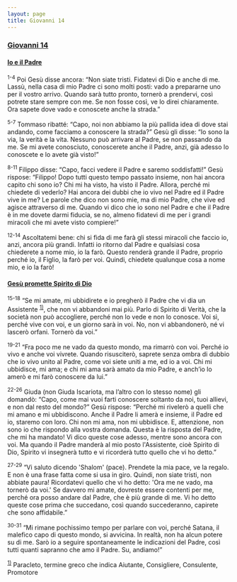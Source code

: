 ```yaml
---
layout: page
title: Giovanni 14
---
```


### <a href="" id="giovanni_14">Giovanni 14</a>

#### <a href="" id="io_e_il_padre">Io e il Padre</a>

<sup>1-4</sup> Poi Gesù disse ancora: “Non siate tristi. Fidatevi di Dio e anche di me. Lassù, nella casa di mio Padre ci sono molti posti: vado a prepararne uno per il vostro arrivo. Quando sarà tutto pronto, tornerò a prendervi, così potrete stare sempre con me. Se non fosse così, ve lo direi chiaramente. Ora sapete dove vado e conoscete anche la strada.”

<sup>5-7</sup> Tommaso ribatté: “Capo, noi non abbiamo la più pallida idea di dove stai andando, come facciamo a conoscere la strada?” Gesù gli disse: “Io sono la via, la verità e la vita. Nessuno può arrivare al Padre, se non passando da me. Se mi avete conosciuto, conoscerete anche il Padre, anzi, già adesso lo conoscete e lo avete già visto!”

<sup>8-11</sup> Filippo disse: “Capo, facci vedere il Padre e saremo soddisfatti!” Gesù rispose: “Filippo! Dopo tutti questo tempo passato insieme, non hai ancora capito chi sono io? Chi mi ha visto, ha visto il Padre. Allora, perché mi chiedete di vederlo? Hai ancora dei dubbi che io vivo nel Padre ed il Padre vive in me? Le parole che dico non sono mie, ma di mio Padre, che vive ed agisce attraverso di me. Quando vi dico che io sono nel Padre e che il Padre è in me dovete darmi fiducia, se no, almeno fidatevi di me per i grandi miracoli che mi avete visto compiere!”

<sup>12-14</sup> Ascoltatemi bene: chi si fida di me farà gli stessi miracoli che faccio io, anzi, ancora più grandi. Infatti io ritorno dal Padre e qualsiasi cosa chiederete a nome mio, io la farò. Questo renderà grande il Padre, proprio perché io, il Figlio, la farò per voi. Quindi, chiedete qualunque cosa a nome mio, e io la farò!

#### <a href="" id="gesu_promette_spirito_di_dio">Gesù promette Spirito di Dio</a>

<sup>15-18</sup> “Se mi amate, mi ubbidirete e io pregherò il Padre che vi dia un Assistente <sup><a href="#fn__1" id="fnt__1" class="fn_top">1)</a></sup>, che non vi abbandoni mai più. Parlo di Spirito di Verità, che la società non può accogliere, perché non lo vede e non lo conosce. Voi sì, perché vive con voi, e un giorno sarà in voi. No, non vi abbandonerò, né vi lascerò orfani. Tornerò da voi.”

<sup>19-21</sup> “Fra poco me ne vado da questo mondo, ma rimarrò con voi. Perché io vivo e anche voi vivrete. Quando risusciterò, saprete senza ombra di dubbio che io vivo unito al Padre, come voi siete uniti a me, ed io a voi. Chi mi ubbidisce, mi ama; e chi mi ama sarà amato da mio Padre, e anch’io lo amerò e mi farò conoscere da lui.”

<sup>22-26</sup> Giuda (non Giuda Iscariota, ma l’altro con lo stesso nome) gli domandò: “Capo, come mai vuoi farti conoscere soltanto da noi, tuoi allievi, e non dal resto del mondo?” Gesù rispose: “Perché mi rivelerò a quelli che mi amano e mi ubbidiscono. Anche il Padre li amerà e insieme, il Padre ed io, staremo con loro. Chi non mi ama, non mi ubbidisce. E, attenzione, non sono io che rispondo alla vostra domanda. Questa è la risposta del Padre, che mi ha mandato! Vi dico queste cose adesso, mentre sono ancora con voi. Ma quando il Padre manderà al mio posto l'Assistente, cioè Spirito di Dio, Spirito vi insegnerà tutto e vi ricorderà tutto quello che vi ho detto.”

<sup>27-29</sup> “Vi saluto dicendo 'Shalom' (pace). Prendete la mia pace, ve la regalo. E non è una frase fatta come si usa in giro. Quindi, non siate tristi, non abbiate paura! Ricordatevi quello che vi ho detto: 'Ora me ne vado, ma tornerò da voi.' Se davvero mi amate, dovreste essere contenti per me, perché ora posso andare dal Padre, che è più grande di me. Vi ho detto queste cose prima che succedano, così quando succederanno, capirete che sono affidabile.”

<sup>30-31</sup> “Mi rimane pochissimo tempo per parlare con voi, perché Satana, il malefico capo di questo mondo, si avvicina. In realtà, non ha alcun potere su di me. Sarò io a seguire spontaneamente le indicazioni del Padre, così tutti quanti sapranno che amo il Padre. Su, andiamo!”

<sup><a href="#fnt__1" id="fn__1" class="fn_bot">1)</a></sup>
Paracleto, termine greco che indica Aiutante, Consigliere, Consulente, Promotore


